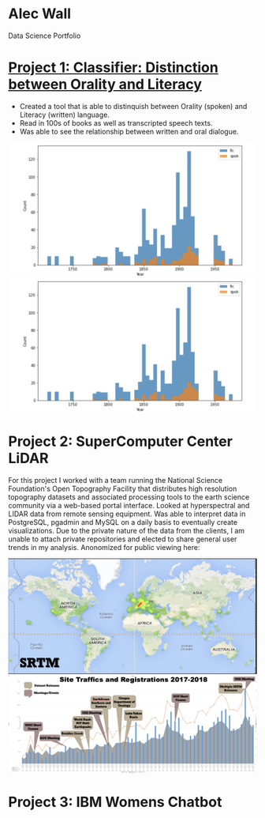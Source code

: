 # Alec Wall
Data Science Portfolio

# [Project 1: Classifier: Distinction between Orality and Literacy](https://github.com/WallAlec/Orality_vs_Literacy_in_dialouge/blob/main/OralityVsLiteracy-main/main.ipynb)
* Created a tool that is able to distinquish between Orality (spoken) and Literacy (written) language. 
* Read in 100s of books as well as transcripted speech texts. 
* Was able to see the relationship between written and oral dialogue. 

![](https://github.com/WallAlec/WallAlec.github.io/blob/master/images/OralityVsLiteracyimage.png)
<img src="https://github.com/WallAlec/WallAlec.github.io/blob/master/images/OralityVsLiteracyimage.png" class="img-responsive" alt=""> </div>


# Project 2: SuperComputer Center LiDAR
For this project I worked with a team running the National Science Foundation's Open Topography Facility that distributes high resolution topography datasets and associated processing tools to the earth science community via a web-based portal interface. Looked at hyperspectral and LIDAR data from remote sensing equipment. Was able to interpret data in PostgreSQL, pgadmin and MySQL on a daily basis to eventually create visualizations. Due to the private nature of the data from the clients, I am unable to attach private repositories and elected to share general user trends in my analysis. Anonomized for public viewing here: 

![](https://github.com/WallAlec/WallAlec.github.io/blob/master/images/HeatMap.png)
![](https://github.com/WallAlec/WallAlec.github.io/blob/master/images/Trends.png)


# Project 3: IBM Womens Chatbot
